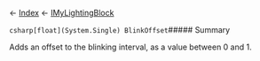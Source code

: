 ← [Index](Api-Index) ← [IMyLightingBlock](Sandbox.ModAPI.Ingame.IMyLightingBlock)

```csharp[float](System.Single) BlinkOffset```##### Summary

Adds an offset to the blinking interval, as a value between 0 and 1.

